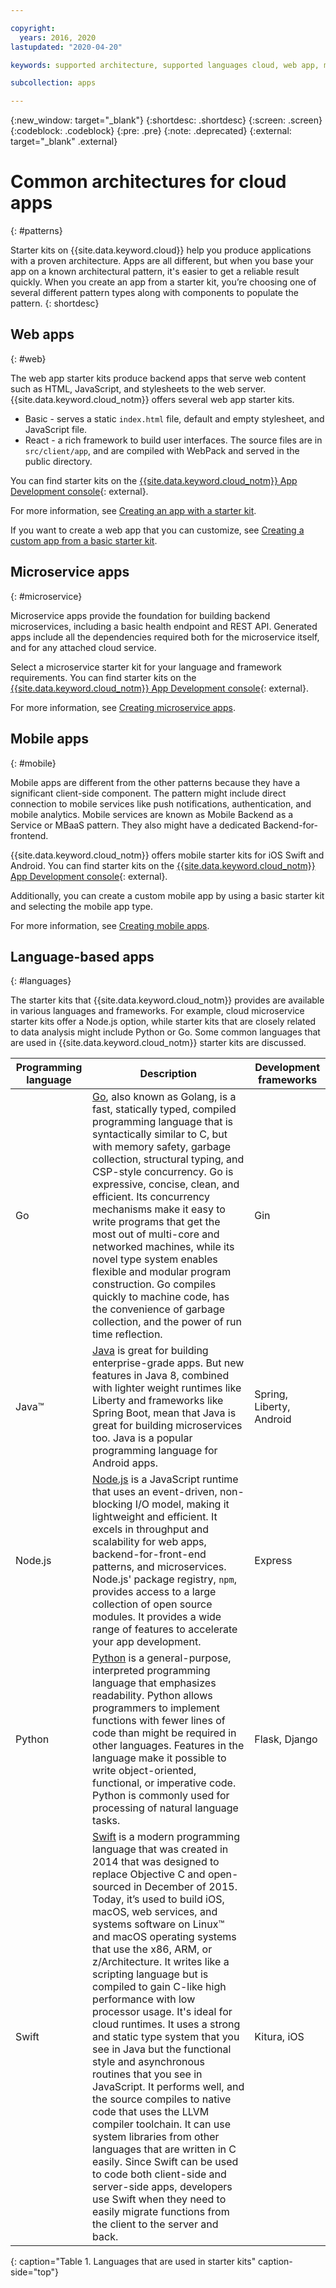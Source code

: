 ```yaml
---

copyright:
  years: 2016, 2020
lastupdated: "2020-04-20"

keywords: supported architecture, supported languages cloud, web app, microservices, mobile, programming languages, app types, common architecture, cloud app, developer console, app service

subcollection: apps

---
```

{:new_window: target="_blank"}
{:shortdesc: .shortdesc}
{:screen: .screen}
{:codeblock: .codeblock}
{:pre: .pre}
{:note: .deprecated}
{:external: target="_blank" .external}

# Common architectures for cloud apps
{: #patterns}

Starter kits on {{site.data.keyword.cloud}} help you produce applications with a proven architecture. Apps are all different, but when you base your app on a known architectural pattern, it's easier to get a reliable result quickly. When you create an app from a starter kit, you’re choosing one of several different pattern types along with components to populate the pattern.
{: shortdesc}

## Web apps
{: #web}

The web app starter kits produce backend apps that serve web content such as HTML, JavaScript, and stylesheets to the web server. {{site.data.keyword.cloud_notm}} offers several web app starter kits.

* Basic - serves a static `index.html` file, default and empty stylesheet, and JavaScript file.
* React - a rich framework to build user interfaces. The source files are in `src/client/app`, and are compiled with WebPack and served in the public directory.

You can find starter kits on the [{{site.data.keyword.cloud_notm}} App Development console](https://{DomainName}/developer/appservice/starter-kits){: external}.

For more information, see [Creating an app with a starter kit](/docs/apps/tutorials?topic=apps-tutorial-starterkit).

If you want to create a web app that you can customize, see [Creating a custom app from a basic starter kit](/docs/apps/tutorials?topic=apps-tutorial-scratch).

## Microservice apps
{: #microservice}

Microservice apps provide the foundation for building backend microservices, including a basic health endpoint and REST API. Generated apps include all the dependencies required both for the microservice itself, and for any attached cloud service.

Select a microservice starter kit for your language and framework requirements. You can find starter kits on the [{{site.data.keyword.cloud_notm}} App Development console](https://{DomainName}/developer/appservice/starter-kits){: external}.

For more information, see [Creating microservice apps](/docs/apps/tutorials?topic=apps-tutorial-microservice).

## Mobile apps
{: #mobile}

Mobile apps are different from the other patterns because they have a significant client-side component. The pattern might include direct connection to mobile services like push notifications, authentication, and mobile analytics. Mobile services are known as Mobile Backend as a Service or MBaaS pattern. They also might have a dedicated Backend-for-frontend.

{{site.data.keyword.cloud_notm}} offers mobile starter kits for iOS Swift and Android. You can find starter kits on the [{{site.data.keyword.cloud_notm}} App Development console](https://{DomainName}/developer/appservice/starter-kits){: external}.

Additionally, you can create a custom mobile app by using a basic starter kit and selecting the mobile app type.

For more information, see [Creating mobile apps](/docs/apps?topic=apps-tutorial-mobile).

## Language-based apps
{: #languages}

The starter kits that {{site.data.keyword.cloud_notm}} provides are available in various languages and frameworks. For example, cloud microservice starter kits offer a Node.js option, while starter kits that are closely related to data analysis might include Python or Go. Some common languages that are used in {{site.data.keyword.cloud_notm}} starter kits are discussed.

|Programming language | Description | Development frameworks |
|-----|-----|-----|
|Go | [Go](/docs/go?topic=go-getting-started), also known as Golang, is a fast, statically typed, compiled programming language that is syntactically similar to C, but with memory safety, garbage collection, structural typing, and CSP-style concurrency. Go is expressive, concise, clean, and efficient. Its concurrency mechanisms make it easy to write programs that get the most out of multi-core and networked machines, while its novel type system enables flexible and modular program construction. Go compiles quickly to machine code, has the convenience of garbage collection, and the power of run time reflection. | Gin |
|Java&trade; | [Java](/docs/java?topic=java-getting-started) is great for building enterprise-grade apps. But new features in Java 8, combined with lighter weight runtimes like Liberty and frameworks like Spring Boot, mean that Java is great for building microservices too. Java is a popular programming language for Android apps. | Spring, Liberty, Android |
|Node.js | [Node.js](/docs/node?topic=nodejs-getting-started) is a JavaScript runtime that uses an event-driven, non-blocking I/O model, making it lightweight and efficient. It excels in throughput and scalability for web apps, backend-for-front-end patterns, and microservices. Node.js' package registry, `npm`, provides access to a large collection of open source modules. It provides a wide range of features to accelerate your app development. | Express|
|Python | [Python](/docs/cloud-foundry-public?topic=cloud-foundry-getting-started-python) is a general-purpose, interpreted programming language that emphasizes readability. Python allows programmers to implement functions with fewer lines of code than might be required in other languages. Features in the language make it possible to write object-oriented, functional, or imperative code. Python is commonly used for processing of natural language tasks. | Flask, Django |
|Swift | [Swift](/docs/swift?topic=swift-getting-started) is a modern programming language that was created in 2014 that was designed to replace Objective C and open-sourced in December of 2015. Today, it’s used to build iOS, macOS, web services, and systems software on Linux&trade; and macOS operating systems that use the x86, ARM, or z/Architecture. It writes like a scripting language but is compiled to gain C-like high performance with low processor usage. It's ideal for cloud runtimes. It uses a strong and static type system that you see in Java but the functional style and asynchronous routines that you see in JavaScript. It performs well, and the source compiles to native code that uses the LLVM compiler toolchain. It can use system libraries from other languages that are written in C easily. Since Swift can be used to code both client-side and server-side apps, developers use Swift when they need to easily migrate functions from the client to the server and back. | Kitura, iOS|
{: caption="Table 1. Languages that are used in starter kits" caption-side="top"}
